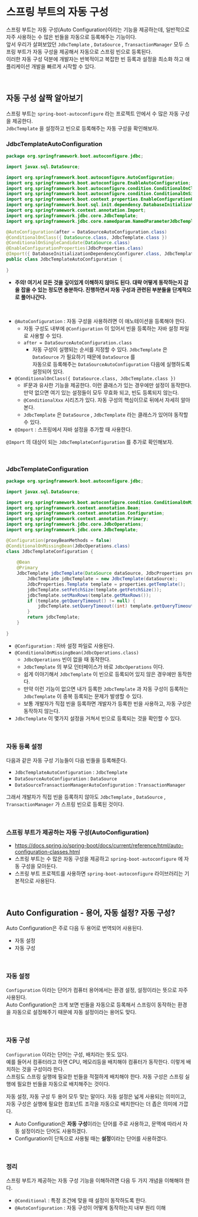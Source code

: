# 스프링 부트의 자동 구성
스프링 부트는 자동 구성(Auto Configuration)이라는 기능을 제공하는데, 일반적으로 자주 사용하는 수 많은 빈들을 자동으로 등록해주는 기능이다.<br>
앞서 우리가 살펴보았던 ```JdbcTemplate``` , ```DataSource``` , ```TransactionManager``` 모두 스프링 부트가 자동 구성을 제공해서 자동으로 스프링 빈으로 등록된다.<br>
이러한 자동 구성 덕분에 개발자는 반복적이고 복잡한 빈 등록과 설정을 최소화 하고 애플리케이션 개발을 빠르게 시작할 수 있다.

<br>

## 자동 구성 살짝 알아보기
스프링 부트는 ```spring-boot-autoconfigure``` 라는 프로젝트 안에서 수 많은 자동 구성을 제공한다.<br>
```JdbcTemplate``` 을 설정하고 빈으로 등록해주는 자동 구성을 확인해보자.

### JdbcTemplateAutoConfiguration
```java
package org.springframework.boot.autoconfigure.jdbc;

import javax.sql.DataSource;

import org.springframework.boot.autoconfigure.AutoConfiguration;
import org.springframework.boot.autoconfigure.EnableAutoConfiguration;
import org.springframework.boot.autoconfigure.condition.ConditionalOnClass;
import org.springframework.boot.autoconfigure.condition.ConditionalOnSingleCandidate;
import org.springframework.boot.context.properties.EnableConfigurationProperties;
import org.springframework.boot.sql.init.dependency.DatabaseInitializationDependencyConfigurer;
import org.springframework.context.annotation.Import;
import org.springframework.jdbc.core.JdbcTemplate;
import org.springframework.jdbc.core.namedparam.NamedParameterJdbcTemplate;

@AutoConfiguration(after = DataSourceAutoConfiguration.class)
@ConditionalOnClass({ DataSource.class, JdbcTemplate.class })
@ConditionalOnSingleCandidate(DataSource.class)
@EnableConfigurationProperties(JdbcProperties.class)
@Import({ DatabaseInitializationDependencyConfigurer.class, JdbcTemplateConfiguration.class, NamedParameterJdbcTemplateConfiguration.class })
public class JdbcTemplateAutoConfiguration {
    
}
```
* **주의! 여기서 모든 것을 깊이있게 이해하지 않아도 된다. 대략 어떻게 동작하는지 감을 잡을 수 있는 정도면 충분하다. 진행하면서 자동 구성과 관련된 부분들을 단계적으로 풀어나간다.**

<br>

* ```@AutoConfiguration``` : 자동 구성을 사용하려면 이 애노테이션을 등록해야 한다.
  * 자동 구성도 내부에 ```@Configuration``` 이 있어서 빈을 등록하는 자바 설정 파일로 사용할 수 있다.
  * ```after = DataSourceAutoConfiguration.class```
    * 자동 구성이 실행되는 순서를 지정할 수 있다. ```JdbcTemplate``` 은 ```DataSource``` 가 필요하기 때문에 ```DataSource``` 를<br>
      자동으로 등록해주는 ```DataSourceAutoConfiguration``` 다음에 실행하도록 설정되어 있다.
* ```@ConditionalOnClass({ DataSource.class, JdbcTemplate.class })```
  * IF문과 유사한 기능을 제공한다. 이런 클래스가 있는 경우에만 설정이 동작한다. 만약 없으면 여기 있는 설정들이 모두 무효화 되고, 빈도 등록되지 않는다.
  * ```@ConditionalXxx``` 시리즈가 있다. 자동 구성의 핵심이므로 뒤에서 자세히 알아본다.
  * ```JdbcTemplate``` 은 ```DataSource``` , ```JdbcTemplate``` 라는 클래스가 있어야 동작할 수 있다.
* ```@Import``` : 스프링에서 자바 설정을 추가할 때 사용한다.

```@Import``` 의 대상이 되는 ```JdbcTemplateConfiguration``` 를 추가로 확인해보자.

<br>

### JdbcTemplateConfiguration
```java
package org.springframework.boot.autoconfigure.jdbc;

import javax.sql.DataSource;

import org.springframework.boot.autoconfigure.condition.ConditionalOnMissingBean;
import org.springframework.context.annotation.Bean;
import org.springframework.context.annotation.Configuration;
import org.springframework.context.annotation.Primary;
import org.springframework.jdbc.core.JdbcOperations;
import org.springframework.jdbc.core.JdbcTemplate;

@Configuration(proxyBeanMethods = false)
@ConditionalOnMissingBean(JdbcOperations.class)
class JdbcTemplateConfiguration {
    
    @Bean
    @Primary
    JdbcTemplate jdbcTemplate(DataSource dataSource, JdbcProperties properties) {
        JdbcTemplate jdbcTemplate = new JdbcTemplate(dataSource);
        JdbcProperties.Template template = properties.getTemplate();
        jdbcTemplate.setFetchSize(template.getFetchSize());
        jdbcTemplate.setMaxRows(template.getMaxRows());
        if (template.getQueryTimeout() != null) {
            jdbcTemplate.setQueryTimeout((int) template.getQueryTimeout().getSeconds());
        }
        return jdbcTemplate;
    }
    
}
```
* ```@Configuration``` : 자바 설정 파일로 사용된다.
* ```@ConditionalOnMissingBean(JdbcOperations.class)```
  * ```JdbcOperations``` 빈이 없을 때 동작한다.
  * ```JdbcTemplate``` 의 부모 인터페이스가 바로 ```JdbcOperations``` 이다.
  * 쉽게 이야기해서 ```JdbcTemplate``` 이 빈으로 등록되어 있지 않은 경우에만 동작한다.
  * 만약 이런 기능이 없으면 내가 등록한 ```JdbcTemplate``` 과 자동 구성이 등록하는 ```JdbcTemplate``` 이 중복 등록되는 문제가 발생할 수 있다.
  * 보통 개발자가 직접 빈을 등록하면 개발자가 등록한 빈을 사용하고, 자동 구성은 동작하지 않는다.
* ```JdbcTemplate``` 이 몇가지 설정을 거쳐서 빈으로 등록되는 것을 확인할 수 있다.

<br>

### 자동 등록 설정
다음과 같은 자동 구성 기능들이 다음 빈들을 등록해준다.
  * ```JdbcTemplateAutoConfiguration``` : ```JdbcTemplate```
  * ```DataSourceAutoConfiguration``` : ```DataSource```
  * ```DataSourceTransactionManagerAutoConfiguration``` : ```TransactionManager```

그래서 개발자가 직접 빈을 등록하지 않아도 ```JdbcTemplate``` , ```DataSource``` , ```TransactionManager``` 가 스프링 빈으로 등록된 것이다.

<br>

### 스프링 부트가 제공하는 자동 구성(AutoConfiguration)
* https://docs.spring.io/spring-boot/docs/current/reference/html/auto-configuration-classes.html
* 스프링 부트는 수 많은 자동 구성을 제공하고 ```spring-boot-autoconfigure``` 에 자동 구성을 모아둔다.
* 스프링 부트 프로젝트를 사용하면 ```spring-boot-autoconfigure``` 라이브러리는 기본적으로 사용된다.

<br>

## Auto Configuration - 용어, 자동 설정? 자동 구성?
Auto Configuration은 주로 다음 두 용어로 번역되어 사용된다.
  * 자동 설정
  * 자동 구성

<br>

### 자동 설정
```Configuration``` 이라는 단어가 컴퓨터 용어에서는 환경 설정, 설정이라는 뜻으로 자주 사용된다.<br>
Auto Configuration은 크게 보면 빈들을 자동으로 등록해서 스프링이 동작하는 환경을 자동으로 설정해주기 때문에 자동 설정이라는 용어도 맞다.

<br>

### 자동 구성
```Configuration``` 이라는 단어는 구성, 배치라는 뜻도 있다.<br>
예를 들어서 컴퓨터라고 하면 CPU, 메모리등을 배치해야 컴퓨터가 동작한다. 이렇게 배치하는 것을 구성이라 한다.<br>
스프링도 스프링 실행에 필요한 빈들을 적절하게 배치해야 한다. 자동 구성은 스프링 실행에 필요한 빈들을 자동으로 배치해주는 것이다.

자동 설정, 자동 구성 두 용어 모두 맞는 말이다. 자동 설정은 넓게 사용되는 의미이고, 자동 구성은 실행에 필요한 컴포넌트 조각을 자동으로 배치한다는 더 좁은 의미에 가깝다.

* Auto Configuration은 **자동 구성**이라는 단어를 주로 사용하고, 문맥에 따라서 자동 설정이라는 단어도 사용하겠다.
* Configuration이 단독으로 사용될 때는 **설정**이라는 단어를 사용하겠다.

<br>

### 정리
스프링 부트가 제공하는 자동 구성 기능을 이해하려면 다음 두 가지 개념을 이해해야 한다.
* ```@Conditional``` : 특정 조건에 맞을 때 설정이 동작하도록 한다.
* ```@AutoConfiguration``` : 자동 구성이 어떻게 동작하는지 내부 원리 이해
